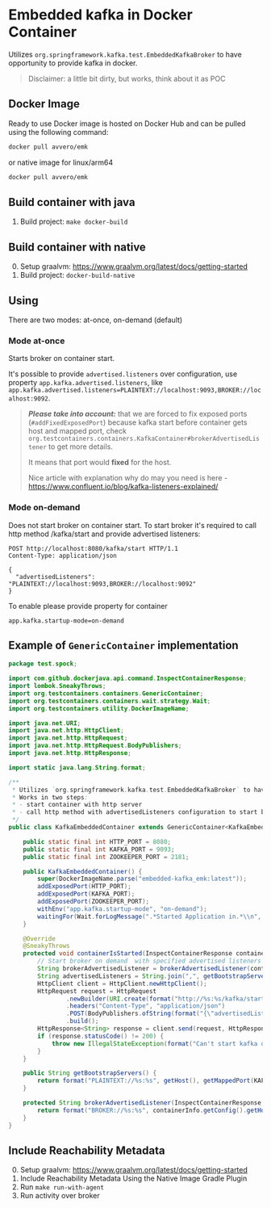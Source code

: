 # Embedded kafka in Docker Container

Utilizes `org.springframework.kafka.test.EmbeddedKafkaBroker` to have opportunity to provide kafka in docker.

> Disclaimer: a little bit dirty, but works, think about it as POC

## Docker Image 

Ready to use Docker image is hosted on Docker Hub and can be pulled using the following command:

```bash
docker pull avvero/emk
```

or native image for linux/arm64
```bash
docker pull avvero/emk
```

## Build container with java

1. Build project: `make docker-build`

## Build container with native

0. Setup graalvm: https://www.graalvm.org/latest/docs/getting-started
1. Build project: `docker-build-native`

## Using

There are two modes: at-once, on-demand (default)

### Mode at-once 

Starts broker on container start.

It's possible to provide `advertised.listeners` over configuration, use property `app.kafka.advertised.listeners`, like
```app.kafka.advertised.listeners=PLAINTEXT://localhost:9093,BROKER://localhost:9092```.

> **_Please take into account:_**  that we are forced to fix exposed ports (`#addFixedExposedPort`) because kafka start before
container gets host and mapped port, check `org.testcontainers.containers.KafkaContainer#brokerAdvertisedListener` to
get more details.
>
> It means that port would **fixed** for the host.
> 
> Nice article with explanation why do may you need is here - https://www.confluent.io/blog/kafka-listeners-explained/

### Mode on-demand

Does not start broker on container start. To start broker it's required to call http method /kafka/start and provide
advertised listeners:
```http
POST http://localhost:8080/kafka/start HTTP/1.1
Content-Type: application/json

{
  "advertisedListeners": "PLAINTEXT://localhost:9093,BROKER://localhost:9092"
}
```

To enable please provide property for container
```properties
app.kafka.startup-mode=on-demand
```

## Example of `GenericContainer` implementation

```java
package test.spock;

import com.github.dockerjava.api.command.InspectContainerResponse;
import lombok.SneakyThrows;
import org.testcontainers.containers.GenericContainer;
import org.testcontainers.containers.wait.strategy.Wait;
import org.testcontainers.utility.DockerImageName;

import java.net.URI;
import java.net.http.HttpClient;
import java.net.http.HttpRequest;
import java.net.http.HttpRequest.BodyPublishers;
import java.net.http.HttpResponse;

import static java.lang.String.format;

/**
 * Utilizes `org.springframework.kafka.test.EmbeddedKafkaBroker` to have opportunity to provide kafka in docker.
 * Works in two steps:
 * - start container with http server
 * - call http method with advertisedListeners configuration to start broker
 */
public class KafkaEmbeddedContainer extends GenericContainer<KafkaEmbeddedContainer> {

    public static final int HTTP_PORT = 8080;
    public static final int KAFKA_PORT = 9093;
    public static final int ZOOKEEPER_PORT = 2181;

    public KafkaEmbeddedContainer() {
        super(DockerImageName.parse("embedded-kafka_emk:latest"));
        addExposedPort(HTTP_PORT);
        addExposedPort(KAFKA_PORT);
        addExposedPort(ZOOKEEPER_PORT);
        withEnv("app.kafka.startup-mode", "on-demand");
        waitingFor(Wait.forLogMessage(".*Started Application in.*\\n", 1));
    }

    @Override
    @SneakyThrows
    protected void containerIsStarted(InspectContainerResponse containerInfo) {
        // Start broker on demand  with specified advertised listeners config
        String brokerAdvertisedListener = brokerAdvertisedListener(containerInfo);
        String advertisedListeners = String.join(",", getBootstrapServers(), brokerAdvertisedListener);
        HttpClient client = HttpClient.newHttpClient();
        HttpRequest request = HttpRequest
                .newBuilder(URI.create(format("http://%s:%s/kafka/start", getHost(), getMappedPort(HTTP_PORT))))
                .headers("Content-Type", "application/json")
                .POST(BodyPublishers.ofString(format("{\"advertisedListeners\": \"%s\"}", advertisedListeners)))
                .build();
        HttpResponse<String> response = client.send(request, HttpResponse.BodyHandlers.ofString());
        if (response.statusCode() != 200) {
            throw new IllegalStateException(format("Can't start kafka on demand: http code %s", response.statusCode()));
        }
    }

    public String getBootstrapServers() {
        return format("PLAINTEXT://%s:%s", getHost(), getMappedPort(KAFKA_PORT));
    }

    protected String brokerAdvertisedListener(InspectContainerResponse containerInfo) {
        return format("BROKER://%s:%s", containerInfo.getConfig().getHostName(), "9092");
    }
}
```

## Include Reachability Metadata

0. Setup graalvm: https://www.graalvm.org/latest/docs/getting-started
1. Include Reachability Metadata Using the Native Image Gradle Plugin
2. Run `make run-with-agent`
3. Run activity over broker